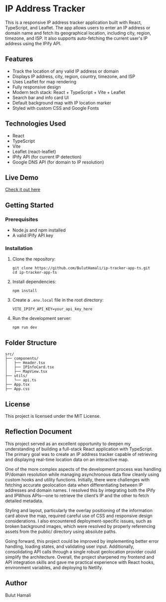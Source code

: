 # IP Address Tracker

This is a responsive IP address tracker application built with React, TypeScript, and Leaflet. The app allows users to enter an IP address or domain name and fetch its geographical location, including city, region, timezone, and ISP. It also supports auto-fetching the current user's IP address using the IPify API.

## Features

- Track the location of any valid IP address or domain
- Displays IP address, city, region, country, timezone, and ISP
- Uses Leaflet for map rendering
- Fully responsive design
- Modern tech stack: React + TypeScript + Vite + Leaflet
- Search bar and info card UI
- Default background map with IP location marker
- Styled with custom CSS and Google Fonts

## Technologies Used

- React
- TypeScript
- Vite
- Leaflet (react-leaflet)
- IPify API (for current IP detection)
- Google DNS API (for domain to IP resolution)
  
## Live Demo
[Check it out here](https://radiant-phoenix-c1ae72.netlify.app/)

## Getting Started

### Prerequisites

- Node.js and npm installed
- A valid IPify API key

### Installation

1. Clone the repository:

   ```
   git clone https://github.com/BulutHamali/ip-tracker-app-ts.git
   cd ip-tracker-app-ts
   ```

2. Install dependencies:

   ```
   npm install
   ```

3. Create a `.env.local` file in the root directory:

   ```
   VITE_IPIFY_API_KEY=your_api_key_here
   ```

4. Run the development server:

   ```
   npm run dev
   ```

## Folder Structure

```
src/
├── components/
│   ├── Header.tsx
│   ├── IPInfoCard.tsx
│   ├── MapView.tsx
├── utils/
│   └── api.ts
├── App.tsx
├── App.css
```

## License

This project is licensed under the MIT License.



## Reflection Document
This project served as an excellent opportunity to deepen my understanding of building a full-stack React application with TypeScript. The primary goal was to create an IP address tracker capable of retrieving and displaying real-time location data on an interactive map.

One of the more complex aspects of the development process was handling IP/domain resolution while managing asynchronous data flow cleanly using custom hooks and utility functions. Initially, there were challenges with fetching accurate geolocation data when differentiating between IP addresses and domain names. I resolved this by integrating both the IPify and IPWhois APIs—one to retrieve the client’s IP and the other to fetch detailed metadata.

Styling and layout, particularly the overlay positioning of the information card above the map, required careful use of CSS and responsive design considerations. I also encountered deployment-specific issues, such as broken background images, which were resolved by properly referencing assets from the public/ directory using absolute paths.

Going forward, this project could be improved by implementing better error handling, loading states, and validating user input. Additionally, consolidating API calls through a single robust geolocation provider could simplify the architecture. Overall, the project sharpened my frontend and API integration skills and gave me practical experience with React hooks, environment variables, and deploying to Netlify.

## Author

Bulut Hamali